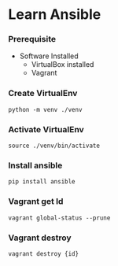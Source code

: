 # Learn Ansible

### Prerequisite
- Software Installed
  - VirtualBox installed
  - Vagrant

### Create VirtualEnv
```
python -m venv ./venv
```

### Activate VirtualEnv
```
source ./venv/bin/activate
```
### Install ansible
```
pip install ansible
```

### Vagrant get Id
```
vagrant global-status --prune
```
### Vagrant destroy
```
vagrant destroy {id}
```